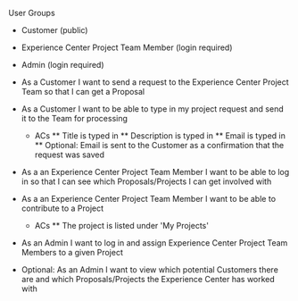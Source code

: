 User Groups
* Customer (public)
* Experience Center Project Team Member (login required)
* Admin (login required)


* As a Customer I want to send a request to the Experience Center Project Team so that I can get a Proposal
* As a Customer I want to be able to type in my project request and send it to the Team for processing
  * ACs
    ** Title is typed in
    ** Description is typed in
    ** Email is typed in
    ** Optional: Email is sent to the Customer as a confirmation that the request was saved
* As a an Experience Center Project Team Member I want to be able to log in so that I can see which Proposals/Projects I can get involved with
* As a an Experience Center Project Team Member I want to be able to contribute to a Project
  * ACs
    ** The project is listed under 'My Projects' 
* As an Admin I want to log in and assign Experience Center Project Team Members to a given Project
* Optional: As an Admin I want to view which potential Customers there are and which Proposals/Projects the Experience Center has worked with
